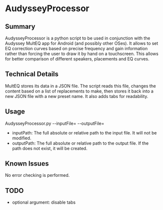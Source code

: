# AudysseyProcessor

## Summary
AudysseyProcessor is a python script to be used in conjunction with the Audyssey MultEQ app for Android (and possibly other OSes). It allows to set EQ correction curves based on precise frequency and gain information rather than forcing the user to draw it by hand on a touchscreen. This allows for better comparison of different speakers, placements and EQ curves.

## Technical Details
MultEQ stores its data in a JSON file. The script reads this file, changes the content based on a list of replacements to make, then stores it back into a new JSON file with a new preset name. It also adds tabs for readability.

## Usage
AudysseyProcessor[]().py --inputFile=<inputPath> --outputFile=<outputPath>

* inputPath: The full absolute or relative path to the input file. It will not be modified.
* outputPath: The full absolute or relative path to the output file. If the path does not exist, it will be created.

## Known Issues
No error checking is performed.

## TODO
* optional argument: disable tabs 
